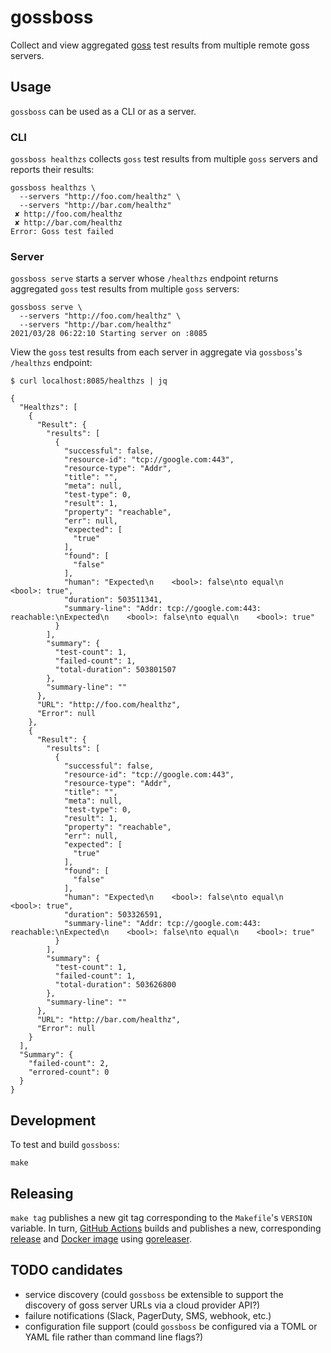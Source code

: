 # gossboss

Collect and view aggregated [goss](https://goss.rocks/) test results from
multiple remote goss servers.

## Usage

`gossboss` can be used as a CLI or as a server.

### CLI

`gossboss healthzs` collects `goss` test results from multiple `goss` servers
and reports their results:

```
gossboss healthzs \
  --servers "http://foo.com/healthz" \
  --servers "http://bar.com/healthz"
 ✘ http://foo.com/healthz
 ✘ http://bar.com/healthz
Error: Goss test failed
```

### Server

`gossboss serve` starts a server whose `/healthzs` endpoint returns aggregated
`goss` test results from multiple `goss` servers:

```
gossboss serve \
  --servers "http://foo.com/healthz" \
  --servers "http://bar.com/healthz"
2021/03/28 06:22:10 Starting server on :8085
```

View the `goss` test results from each server in aggregate via `gossboss`'s
`/healthzs` endpoint:

```
$ curl localhost:8085/healthzs | jq

{
  "Healthzs": [
    {
      "Result": {
        "results": [
          {
            "successful": false,
            "resource-id": "tcp://google.com:443",
            "resource-type": "Addr",
            "title": "",
            "meta": null,
            "test-type": 0,
            "result": 1,
            "property": "reachable",
            "err": null,
            "expected": [
              "true"
            ],
            "found": [
              "false"
            ],
            "human": "Expected\n    <bool>: false\nto equal\n    <bool>: true",
            "duration": 503511341,
            "summary-line": "Addr: tcp://google.com:443: reachable:\nExpected\n    <bool>: false\nto equal\n    <bool>: true"
          }
        ],
        "summary": {
          "test-count": 1,
          "failed-count": 1,
          "total-duration": 503801507
        },
        "summary-line": ""
      },
      "URL": "http://foo.com/healthz",
      "Error": null
    },
    {
      "Result": {
        "results": [
          {
            "successful": false,
            "resource-id": "tcp://google.com:443",
            "resource-type": "Addr",
            "title": "",
            "meta": null,
            "test-type": 0,
            "result": 1,
            "property": "reachable",
            "err": null,
            "expected": [
              "true"
            ],
            "found": [
              "false"
            ],
            "human": "Expected\n    <bool>: false\nto equal\n    <bool>: true",
            "duration": 503326591,
            "summary-line": "Addr: tcp://google.com:443: reachable:\nExpected\n    <bool>: false\nto equal\n    <bool>: true"
          }
        ],
        "summary": {
          "test-count": 1,
          "failed-count": 1,
          "total-duration": 503626800
        },
        "summary-line": ""
      },
      "URL": "http://bar.com/healthz",
      "Error": null
    }
  ],
  "Summary": {
    "failed-count": 2,
    "errored-count": 0
  }
}
```

## Development

To test and build `gossboss`:

```
make
```

## Releasing

`make tag` publishes a new git tag corresponding to the `Makefile`'s `VERSION`
variable. In turn, [GitHub Actions](https://github.com/mdb/gossboss/actions)
builds and publishes a new, corresponding
[release](http://github.com/mdb/gossboss/releases) and [Docker
image](https://hub.docker.com/r/clapclapexcitement/gossboss) using
[goreleaser](https://goreleaser.com/).

## TODO candidates

* service discovery (could `gossboss` be extensible to support the discovery of
goss server URLs via a cloud provider API?)
* failure notifications (Slack,
PagerDuty, SMS, webhook, etc.)
* configuration file support (could `gossboss` be
configured via a TOML or YAML file rather than command line flags?)
